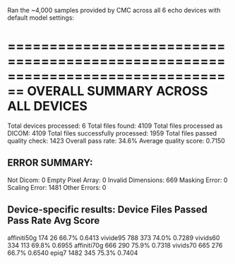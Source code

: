 Ran the ~4,000 samples provided by CMC across all 6 echo devices with default model settings:

================================================================================
OVERALL SUMMARY ACROSS ALL DEVICES
================================================================================
Total devices processed: 6
Total files found: 4109
Total files processed as DICOM: 4109
Total files successfully processed: 1959
Total files passed quality check: 1423
Overall pass rate: 34.6%
Average quality score: 0.7150

ERROR SUMMARY:
--------------------------------------------------------------------------------
Not Dicom: 0
Empty Pixel Array: 0
Invalid Dimensions: 669
Masking Error: 0
Scaling Error: 1481
Other Errors: 0

Device-specific results:
Device               Files      Passed     Pass Rate       Avg Score      
----------------------------------------------------------------------
affiniti50g          174        26         66.7%           0.6413
vivide95             788        373        74.0%           0.7289
vivids60             334        113        69.8%           0.6955
affiniti70g          666        290        75.9%           0.7318
vivids70             665        276        66.7%           0.6540
epiq7                1482       345        75.3%           0.7404